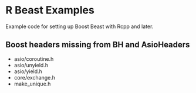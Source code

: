 # R Beast Examples

Example code for setting up Boost Beast with Rcpp and later.

## Boost headers missing from BH and AsioHeaders

* asio/coroutine.h
* asio/unyield.h
* asio/yield.h
* core/exchange.h
* make_unique.h